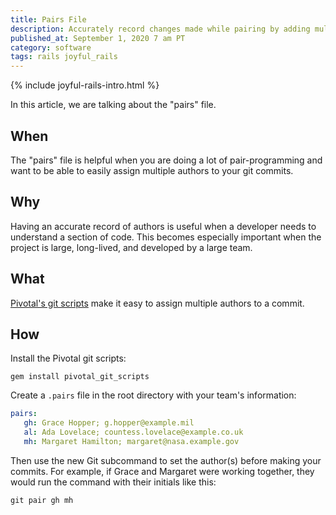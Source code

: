 ```yaml
---
title: Pairs File
description: Accurately record changes made while pairing by adding multiple authors to your commits.
published_at: September 1, 2020 7 am PT
category: software
tags: rails joyful_rails
---
```


{% include joyful-rails-intro.html %}

In this article, we are talking about the "pairs" file.

## When

The "pairs" file is helpful when you are doing a lot of pair-programming and want
to be able to easily assign multiple authors to your git commits.
## Why

Having an accurate record of authors is useful when a developer needs to
understand a section of code. This becomes especially important when the project
is large, long-lived, and developed by a large team.

## What

[Pivotal's git scripts](https://github.com/pivotal-legacy/git_scripts) make it
easy to assign multiple authors to a commit.

## How

Install the Pivotal git scripts:

`gem install pivotal_git_scripts`

Create a `.pairs` file in the root directory with your team's information:

```yaml
pairs:
   gh: Grace Hopper; g.hopper@example.mil
   al: Ada Lovelace; countess.lovelace@example.co.uk
   mh: Margaret Hamilton; margaret@nasa.example.gov
```

Then use the new Git subcommand to set the author(s) before making your commits.
For example, if Grace and Margaret were working together, they would run the
command with their initials like this:

`git pair gh mh`
